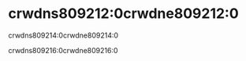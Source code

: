 # crwdns809212:0crwdne809212:0

<p class="description">crwdns809214:0crwdne809214:0</p>

crwdns809216:0crwdne809216:0